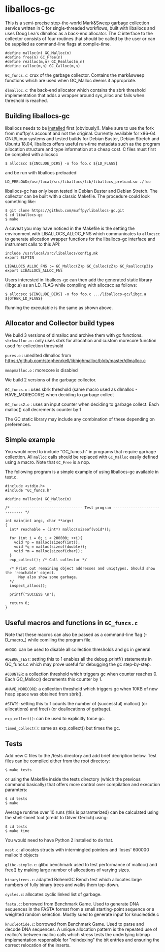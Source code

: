 # liballocs-gc
This is a semi-precise stop-the-world Mark\&Sweep garbage collection service written in C for single-threaded 
workflows, built with liballocs and uses Doug Lea's dlmalloc as a back-end allocator. 
The C interface to the collector consists of four routines that should be called by the user or can be 
supplied as command-line flags at compile-time.

```
#define malloc(n) GC_Malloc(n)
#define free(n) GC_Free(n)
#define realloc(m,n) GC_Realloc(m,n)
#define calloc(m,n) GC_Calloc(m,n)
```

`GC_funcs.c`: crux of the garbage collector. Contains the mark&sweep functions which are used when GC_Malloc deems it appropriate. 

`dlmalloc.c`: the back-end allocator which contains the sbrk threshold implementation that adds a wrapper around sys_alloc and fails when threshold is reached.


## Building liballocs-gc
liballocs needs to be [installed](https://github.com/muffpy/liballocs) first (obviously!). Make sure to use the fork from muffpy's account and not the original. Currently available for x86-64 GNU/Linux systems and tested builds for Debian Buster, Debian Stretch and Ubuntu 18.04, liballocs offers useful run-time metadata such as the program allocation structure and type information at a cheap cost. C files must first be compiled with allocscc 

```
$ allocscc ${INCLUDE_DIRS} -o foo foo.c ${LD_FLAGS}
```

and be run with liballocs preloaded

```
LD_PRELOAD=/usr/local/src/liballocs/lib/liballocs_preload.so ./foo
```

liballocs-gc has only been tested in Debian Buster and Debian Stretch. The collector can be built with a classic Makefile. The procedure could look something like:
```
$ git clone https://github.com/muffpy/liballocs-gc.git
$ cd liballocs-gc
$ make

```
A caveat you may have noticed in the Makefile is the setting the environment with LIBALLOCS_ALLOC_FNS which communicates to `allocscc` to generate allocation wrapper functions for the liballocs-gc interface and instrument calls to this API:

```
include /usr/local/src/liballocs/config.mk
export ELFTIN

LIBALLOCS_ALLOC_FNS := GC_Malloc(Z)p GC_Calloc(zZ)p GC_Realloc(pZ)p
export LIBALLOCS_ALLOC_FNS
```

Users interested in liballocs-gc can then add the generated static library (libgc.a) as an LD_FLAG while compiling with allocscc as follows:

```
$ allocscc ${INCLUDE_DIRS} -o foo foo.c .../liballocs-gc/libgc.a ${OTHER_LD_FLAGS}
```

Running the executable is the same as shown above.

## Allocator and Collector build types
We build 3 versions of dlmalloc and archive them with gc functions.
`sbrkmalloc.o` : only uses sbrk for allocation and custom morecore function used for collection threshold

`pures.o` : unedited dlmalloc from https://github.com/stephenrkell/libhighmalloc/blob/master/dlmalloc.c

`mmapmalloc.o` : morecore is disabled

We build 2 versions of the garbage collector.

`GC_funcs.o` : uses sbrk threshold (same macro used as dlmalloc - HAVE_MORECORE) when deciding to garbage collect

`GC_funcs2.o` : uses an input counter when deciding to garbage collect. Each malloc() call decrements counter by 1

The GC static library may include any combination of these depending on preferences.

## Simple example
You would need to include "GC_funcs.h" in programs that require garbage collection. All `malloc` calls should be replaced with `GC_Malloc` easily defined using a macro. Note that `GC_Free` is a nop.

The following program is a simple example of using liballocs-gc available in test.c.

```
#include <stdio.h>
#include "GC_funcs.h"

#define malloc(n) GC_Malloc(n)

/* -------------------------------- Test program ----------------------------- */

int main(int argc, char **argv)
{
  int* reachable = (int*) malloc(sizeof(void*));

  for (int i = 0; i < 200000; ++i){
    void *p = malloc(sizeof(int));
    void *q = malloc(sizeof(double));
    void *m = malloc(sizeof(char));
  }
  exp_collect(); /* Call collector */
  
  /* Print out remaining object addresses and uniqtypes. Should show the 'reachable' object.
      May also show some garbage.
  */
  inspect_allocs();

  printf("SUCCESS \n");

  return 0;
}

```

## Useful macros and functions in `GC_funcs.c`
Note that these macros can also be passed as a command-line flag (-D_macro_) while comiling the program file.


`#NOGC`: can be used to disable all collection thresholds and gc in general.

`#DEBUG_TEST`: setting this to 1 enables all the debug_printf() statements in GC_funcs.c which may prove useful for debugging the gc step-by-step.

`#COUNTER`: a collection threshold which triggers gc when counter reaches 0. Each GC_Malloc() decrements this counter by 1.

`#HAVE_MORECORE`: a collection threshold which triggers gc when 10KB of new heap space was obtained from sbrk().

`#STATS`: setting this to 1 counts the number of (successful) malloc() (or allocations) and free() (or deallocations of garbage).

`exp_collect()`: can be used to explicitly force gc.

`timed_collect()`: same as exp_collect() but times the gc.

## Tests
Add new C files to the /tests directory and add brief decription below. Test files can be compiled either from the root directory:

```
$ make tests
```

or using the Makefile inside the tests directory (which the previous command basically) that offers more control over compilation and execution paramters:

```
$ cd tests
$ make
```

Average runtime over 10 runs (this is paramterized) can be calculated using the shell-timeit tool (credit to Oilver Gerlich) using:
```
$ cd tests
$ make time
```
You would need to have Python 2 installed to do that.

`nest.c`: allocates structs with intermingled pointers and 'loses' 600000 malloc'd objects

`glibc-simple.c`: glibc benchmark used to test performance of malloc() and free() by making large number of allocations of varying sizes.

`binarytrees.c`: adapted BohemGC Bench test which allocates large numbers of fully binary trees and walks them top-down.

`cycles.c`: allocates cyclic linked list of garbage.

`fasta.c`: borrowed from Benchmark Game. Used to generate DNA sequences in the FASTA format from a small starting-point sequence or a weighted random selection. Mostly sued to generate input for knucleotide.c

`knucleotide.c`: borrowed from Benchmark Game. Used to parse and decode DNA sequences. A unique allocation pattern is the repeated use of realloc's between malloc calls which stress tests the underlying bitmap implementation responsible for "reindexing" the bit entries and ensuring the correct relocation of the inserts.
